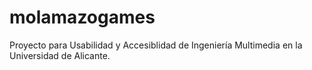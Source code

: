 # molamazogames
Proyecto para Usabilidad y Accesiblidad de Ingeniería Multimedia en la Universidad de Alicante.
